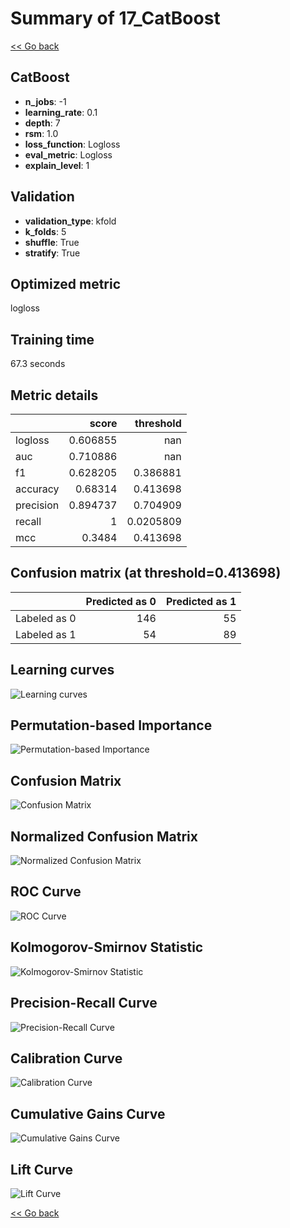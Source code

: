 # Summary of 17_CatBoost

[<< Go back](../README.md)


## CatBoost
- **n_jobs**: -1
- **learning_rate**: 0.1
- **depth**: 7
- **rsm**: 1.0
- **loss_function**: Logloss
- **eval_metric**: Logloss
- **explain_level**: 1

## Validation
 - **validation_type**: kfold
 - **k_folds**: 5
 - **shuffle**: True
 - **stratify**: True

## Optimized metric
logloss

## Training time

67.3 seconds

## Metric details
|           |    score |   threshold |
|:----------|---------:|------------:|
| logloss   | 0.606855 | nan         |
| auc       | 0.710886 | nan         |
| f1        | 0.628205 |   0.386881  |
| accuracy  | 0.68314  |   0.413698  |
| precision | 0.894737 |   0.704909  |
| recall    | 1        |   0.0205809 |
| mcc       | 0.3484   |   0.413698  |


## Confusion matrix (at threshold=0.413698)
|              |   Predicted as 0 |   Predicted as 1 |
|:-------------|-----------------:|-----------------:|
| Labeled as 0 |              146 |               55 |
| Labeled as 1 |               54 |               89 |

## Learning curves
![Learning curves](learning_curves.png)

## Permutation-based Importance
![Permutation-based Importance](permutation_importance.png)
## Confusion Matrix

![Confusion Matrix](confusion_matrix.png)


## Normalized Confusion Matrix

![Normalized Confusion Matrix](confusion_matrix_normalized.png)


## ROC Curve

![ROC Curve](roc_curve.png)


## Kolmogorov-Smirnov Statistic

![Kolmogorov-Smirnov Statistic](ks_statistic.png)


## Precision-Recall Curve

![Precision-Recall Curve](precision_recall_curve.png)


## Calibration Curve

![Calibration Curve](calibration_curve_curve.png)


## Cumulative Gains Curve

![Cumulative Gains Curve](cumulative_gains_curve.png)


## Lift Curve

![Lift Curve](lift_curve.png)



[<< Go back](../README.md)
